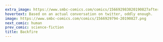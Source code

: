 ```yaml
---
extra_image: https://www.smbc-comics.com/comics/156692983020190827after.png
hovertext: Based on an actual conversation on twitter, oddly enough.
image: https://www.smbc-comics.com/comics/1566929794-20190827.png
next_comic: human
prev_comic: science-fiction
title: Backfire
---
```


